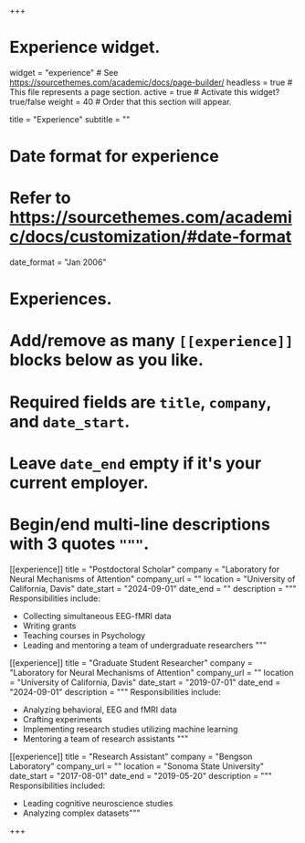 +++
# Experience widget.
widget = "experience"  # See https://sourcethemes.com/academic/docs/page-builder/
headless = true  # This file represents a page section.
active = true  # Activate this widget? true/false
weight = 40  # Order that this section will appear.

title = "Experience"
subtitle = ""

# Date format for experience
#   Refer to https://sourcethemes.com/academic/docs/customization/#date-format
date_format = "Jan 2006"

# Experiences.
#   Add/remove as many `[[experience]]` blocks below as you like.
#   Required fields are `title`, `company`, and `date_start`.
#   Leave `date_end` empty if it's your current employer.
#   Begin/end multi-line descriptions with 3 quotes `"""`.
[[experience]]
  title = "Postdoctoral Scholar"
  company = "Laboratory for Neural Mechanisms of Attention"
  company_url = ""
  location = "University of California, Davis"
  date_start = "2024-09-01"
  date_end = ""
  description = """
  Responsibilities include:
  
  * Collecting simultaneous EEG-fMRI data
  * Writing grants
  * Teaching courses in Psychology
  * Leading and mentoring a team of undergraduate researchers
  """

[[experience]]
  title = "Graduate Student Researcher"
  company = "Laboratory for Neural Mechanisms of Attention"
  company_url = ""
  location = "University of California, Davis"
  date_start = "2019-07-01"
  date_end = "2024-09-01"
  description = """
  Responsibilities include:
  
  * Analyzing behavioral, EEG and fMRI data
  * Crafting experiments
  * Implementing research studies utilizing machine learning
  * Mentoring a team of research assistants
  """

[[experience]]
  title = "Research Assistant"
  company = "Bengson Laboratory"
  company_url = ""
  location = "Sonoma State University"
  date_start = "2017-08-01"
  date_end = "2019-05-20"
  description = """
  Responsibilities included:
  
  * Leading cognitive neuroscience studies
  * Analyzing complex datasets"""

+++
